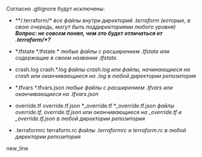 Согласно .gitignore будут исключены:

- \*\*/.terraform/\*
*все файлы внутри директорий .terraform (которые, в свою очередь, могут быть поддиректориями любого уровня)*
***Вопрос: не совсем понял, чем это будет отличаться от .terraform/\*?***

- \*.tfstate
\*.tfstate.\*
*любые файлы с расширением .tfstate или содержащие в своем названии .tfstate.*

- crash.log
crash.*.log
*файлы crash.log или файлы, начинающиеся на crash или оканчивающиеся на .log в любой директории репозитория*

- \*.tfvars
\*.tfvars.json
*любые файлы с расширением .tfvars или оканчивающиеся на .tfvars.json*

- override.tf
override.tf.json
\*_override.tf
\*_override.tf.json
*файлы override.tf, override.tf.json или оканчивающиеся на _override.tf и _override.tf.json в любой директории репозитория*

- .terraformrc
terraform.rc
*файлы .terraformrc и terraform.rc в любой директории репозитория*

new_line